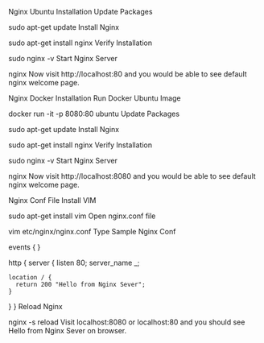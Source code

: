 Nginx  Ubuntu Installation
Update Packages

sudo apt-get update
Install Nginx

sudo apt-get install nginx
Verify Installation

sudo nginx -v
Start Nginx Server

nginx
Now visit http://localhost:80 and you would be able to see default nginx welcome page.

Nginx Docker Installation
Run Docker Ubuntu Image

docker run -it -p 8080:80 ubuntu
Update Packages

sudo apt-get update
Install Nginx

sudo apt-get install nginx
Verify Installation

sudo nginx -v
Start Nginx Server

nginx
Now visit http://localhost:8080 and you would be able to see default nginx welcome page.

Nginx Conf File
Install VIM

sudo apt-get install vim
Open nginx.conf file

vim etc/nginx/nginx.conf
Type Sample Nginx Conf

events {
}

http {
  server {
    listen 80;
    server_name _;
    
    location / {
      return 200 "Hello from Nginx Sever";
    }
  }
}
Reload Nginx

nginx -s reload
Visit localhost:8080 or localhost:80 and you should see Hello from Nginx Sever on browser.

